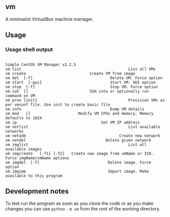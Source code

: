 ## vm
A minimalist VirtualBox machine manager. 

## Usage

### Usage shell output
<pre><code>
Simple CentOS VM Manager v2.2.5
vm list                                               List all VMs
vm create <vmName> <imgName>                          Create VM from image
vm del <vmName> [-f]                                  Delete VM. Force option
vm start <vmName> [-gui]                              Start VM. GUI option
vm stop <vmName> [-f]                                 Stop VM. Force option
vm ssh <vmName> [<command>]                           SSH into or optionally run command on VM
vm prov [init]                                        Provision VMs as per vmconf file. Use init to create basic file
vm info <vmName>                                      Dump VM details
vm mod <vmName> <cpus> [<memory>]                     Modify VM CPUs and memory. Memory defaults to 1024
vm ip <vmName> <ip>                                   Set VM IP address
vm netlist                                            List available networks
vm netadd <ip>                                        Create new network
vm netdel <vboxnetX>                                  Delete given network
vm imglist                                            List all available images
vm imgcreate <imgName> <ISOfile|vmName> [-f1] [-f2]   Create new image from vmName or ISO. Force imgName|vmName options
vm imgdel <imgName> [-f]                              Delete image. Force option
vm imgimp <imgFile>                                   Import image. Make available to this program
</code></pre>

## Development notes
To test run the program as soon as you clone the code or as you make changes you can use `python -m vm` from the root of the working directory.
